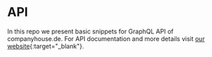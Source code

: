 # API
In this repo we present basic snippets for GraphQL API of companyhouse.de.
For API documentation and more details visit [our website](https://www.companyhouse.de/api){:target="_blank"}. 
